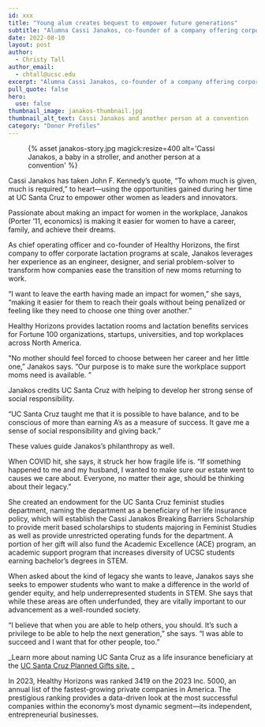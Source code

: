 ```yaml
---
id: xxx
title: "Young alum creates bequest to empower future generations"
subtitle: "Alumna Cassi Janakos, co-founder of a company offering corporate lactation programs, created an endowment for the UC Santa Cruz Feminist Studies Department with the aim of empowering other women as leaders and innovators."
date: 2022-08-10
layout: post
author:
  - Christy Tall
author_email:
  - chtall@ucsc.edu
excerpt: "Alumna Cassi Janakos, co-founder of a company offering corporate lactation programs, created an endowment for the UC Santa Cruz Feminist Studies Department with the aim of empowering other women as leaders and innovators."
pull_quote: false
hero:
  use: false
thumbnail_image: janakos-thumbnail.jpg
thumbnail_alt_text: Cassi Janakos and another person at a convention
category: "Donor Profiles"
---
```


<figure class="inline-image right">
  {% asset janakos-story.jpg  magick:resize=400 alt='Cassi Janakos, a baby in a stroller, and another person at a convention' %}
  <figcaption></figcaption>
</figure>

Cassi Janakos has taken John F. Kennedy’s quote, “To whom much is given, much is required,” to heart—using the opportunities gained during her time at UC Santa Cruz to empower other women as leaders and innovators.

Passionate about making an impact for women in the workplace, Janakos (Porter ’11, economics) is making it easier for women to have a career, family, and achieve their dreams.

As chief operating officer and co-founder of Healthy Horizons, the first company to offer corporate lactation programs at scale, Janakos leverages her experience as an engineer, designer, and serial problem-solver to transform how companies ease the transition of new moms returning to work. 

“I want to leave the earth having made an impact for women,” she says, “making it easier for them to reach their goals without being penalized or feeling like they need to choose one thing over another.”

Healthy Horizons provides lactation rooms and lactation benefits services for Fortune 100 organizations, startups, universities, and top workplaces across North America.  

"No mother should feel forced to choose between her career and her little one,” Janakos says. “Our purpose is to make sure the workplace support moms need is available. ” 

Janakos credits UC Santa Cruz with helping to develop her strong sense of social responsibility.  

“UC Santa Cruz taught me that it is possible to have balance, and to be conscious of more than earning A’s as a measure of success. It gave me a sense of social responsibility and giving back.”

These values guide Janakos’s philanthropy as well.

When COVID hit, she says, it struck her how fragile life is. “If something happened to me and my husband, I wanted to make sure our estate went to causes we care about. Everyone, no matter their age, should be thinking about their legacy.”

She created an endowment for the UC Santa Cruz feminist studies department, naming the department as a beneficiary of her life insurance policy, which will establish the Cassi Janakos Breaking Barriers Scholarship to provide merit based scholarships to students majoring in Feminist Studies as well as provide unrestricted operating funds for the department. A portion of her gift will also fund the Academic Excellence (ACE) program, an academic support program that increases diversity of UCSC students earning bachelor’s degrees in STEM.

When asked about the kind of legacy she wants to leave, Janakos says she seeks to empower students who want to make a difference in the world of gender equity, and help underrepresented students in STEM. She says that while these areas are often underfunded, they are vitally important to our advancement as a well-rounded society.

“I believe that when you are able to help others, you should. It’s such a privilege to be able to help the next generation,” she says. “I was able to succeed and I want that for other people, too.”

_Learn more about naming UC Santa Cruz as a life insurance beneficiary at the [UC Santa Cruz Planned Gifts site.](https://plannedgifts.ucsc.edu/) _

In 2023, Healthy Horizons was ranked 3419 on the 2023 Inc. 5000, an annual list of the fastest-growing private companies in America. The prestigious ranking provides a data-driven look at the most successful companies within the economy’s most dynamic segment—its independent, entrepreneurial businesses.
